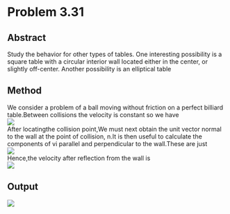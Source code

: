 # Problem 3.31
## Abstract
Study the behavior for other types of tables. One interesting possibility is a square table with a circular interior wall located either 
in the center, or slightly off-center. Another possibility is an elliptical table 
## Method 
We consider a problem of a ball moving without friction on a perfect billiard table.Between collisions the velocity is constant so we have    
![](https://github.com/yyx1996/computational_physics_N2015301020105/blob/master/pic9-1.png)   
After locatingthe collision point,We must next obtain the unit vector normal to the wall at the point of collision, n.It is then useful to calculate the components of vi parallel and perpendicular to the wall.These are just   
![](https://github.com/yyx1996/computational_physics_N2015301020105/blob/master/pic9-2.png)   
Hence,the velocity after reflection from the wall is    
![](https://github.com/yyx1996/computational_physics_N2015301020105/blob/master/pic9-3.png)
## Output
![](https://github.com/yyx1996/computational_physics_N2015301020105/blob/master/pic9-4.png)
